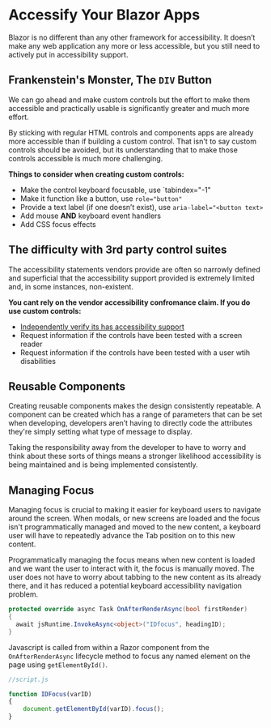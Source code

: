 # Accessify Your Blazor Apps

Blazor is no different than any other framework for accessibility. It doesn’t make any web application any more or less accessible, but you still need to actively put in accessibility support.

## Frankenstein's Monster, The `DIV` Button
We can go ahead and make custom controls but the effort to make them accessible and practically usable is significantly greater and much more effort. 

By sticking with regular HTML controls and components  apps are already more accessible than if building a custom control. That isn't to say custom controls should be avoided, but its understanding that to make those controls accessible is much more challenging.

**Things to consider when creating custom controls:**
* Make the control keyboard focusable, use `tabindex="-1"
* Make it function like a button, use `role="button"`
* Provide a text label (if one doesn’t exist), use `aria-label="<button text>`
* Add mouse **AND** keyboard event handlers
* Add CSS focus effects

## The difficulty with 3rd party control suites
The accessibility statements vendors provide are often so narrowly defined and superficial that the accessibility support provided is extremely limited and, in some instances, non-existent.

**You cant rely on the vendor accessibility confromance claim. If you do use custom controls:**
* [Independently verify its has accessibility support](https://www.canaxess.com.au/services/audit/)
* Request information if the controls have been tested with a screen reader
* Request information if the controls have been tested with a user wtih disabilities

## Reusable Components
Creating reusable components makes the design consistently repeatable. A component can be created which has a range of parameters that can be set when developing, developers aren’t having to directly code the attributes they're simply setting what type of message to display.

Taking the responsibility away from the developer to have to worry and think about these sorts of things means a stronger likelihood accessibility is being maintained and is being implemented consistently.

## Managing Focus
Managing focus is crucial to making it easier for keyboard users to navigate around the screen. When modals, or new screens are loaded and the focus isn't programmatically managed and moved to the new content, a keyboard user will have to repeatedly advance the Tab position on to this new content. 

Programmatically managing the focus means when new content is loaded and we want the user to interact with it, the focus is manually moved. The user does not have to worry about tabbing to the new content as its already there, and it has reduced a potential keyboard accessibility navigation problem.

```csharp
protected override async Task OnAfterRenderAsync(bool firstRender)
{
  await jsRuntime.InvokeAsync<object>("IDfocus", headingID);
}
```

Javascript is called from within a Razor component from the `OnAfterRenderAsync` lifecycle method to focus any named element on the page using `getElementById()`.

```javascript
//script.js

function IDFocus(varID)
{
	document.getElementById(varID).focus();
}
````
